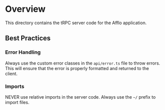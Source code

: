 # Overview

This directory contains the tRPC server code for the Afflo application.

## Best Practices

### Error Handling

Always use the custom error classes in the `api/error.ts` file to throw errors. This will ensure that the error is properly formatted and returned to the client.

### Imports

NEVER use relative imports in the server code. Always use the `~/` prefix to import files.
